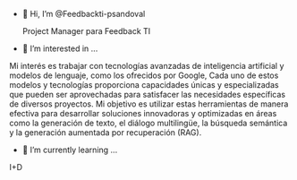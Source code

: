 - 👋 Hi, I’m @Feedbackti-psandoval

  Project Manager para Feedback TI
  
- 👀 I’m interested in ...
  
Mi interés es trabajar con tecnologías avanzadas de inteligencia artificial y modelos de lenguaje, como los ofrecidos por Google, Cada uno de estos modelos y tecnologías proporciona capacidades únicas y especializadas que pueden ser aprovechadas para satisfacer las necesidades específicas de diversos proyectos. Mi objetivo es utilizar estas herramientas de manera efectiva para desarrollar soluciones innovadoras y optimizadas en áreas como la generación de texto, el diálogo multilingüe, la búsqueda semántica y la generación aumentada por recuperación (RAG).                                                         
- 🌱 I’m currently learning ...

I+D
  